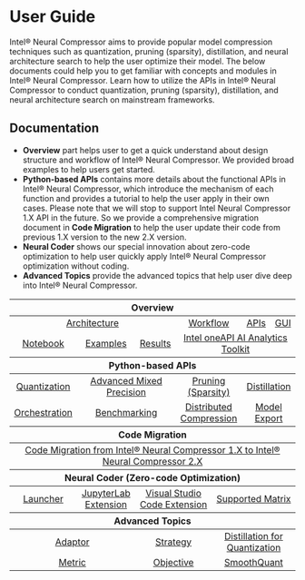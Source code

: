 User Guide
===========================

Intel® Neural Compressor aims to provide popular model compression techniques such as quantization, pruning (sparsity), distillation, and neural architecture search to help the user optimize their model. The below documents could help you to get familiar with concepts and modules in Intel® Neural Compressor. Learn how to utilize the APIs in Intel® Neural Compressor to conduct quantization, pruning (sparsity), distillation, and neural architecture search on mainstream frameworks.

## Documentation

* **Overview** part helps user to get a quick understand about design structure and workflow of Intel® Neural Compressor. We provided broad examples to help users get started.   
* **Python-based APIs** contains more details about the functional APIs in Intel® Neural Compressor, which introduce the mechanism of each function and provides a tutorial to help the user apply in their own cases. Please note that we will stop to support Intel Neural Compressor 1.X API in the future. So we provide a comprehensive migration document in **Code Migration** to help the user update their code from previous 1.X version to the new 2.X version.   
* **Neural Coder** shows our special innovation about zero-code optimization to help user quickly apply Intel® Neural Compressor optimization without coding.  
* **Advanced Topics** provide the advanced topics that help user dive deep into Intel® Neural Compressor.  

<table class="docutils">
  <thead>
  <tr>
    <th colspan="9">Overview</th>
  </tr>
  </thead>
  <tbody>
    <tr>
      <td colspan="4" align="center"><a href="design.md#architecture">Architecture</a></td>
      <td colspan="3" align="center"><a href="design.md#workflow">Workflow</a></td>
      <td colspan="1" align="center"><a href="https://intel.github.io/neural-compressor/latest/docs/source/api-doc/apis.html">APIs</a></td>
      <td colspan="1" align="center"><a href="bench.md">GUI</a></td>
    </tr>
    <tr>
      <td colspan="2" align="center"><a href="/examples/README.md#notebook-examples">Notebook</a></td>
      <td colspan="1" align="center"><a href="/examples/README.md">Examples</a></td>
      <td colspan="1" align="center"><a href="validated_model_list.md">Results</a></td>
      <td colspan="5" align="center"><a href="https://software.intel.com/content/www/us/en/develop/documentation/get-started-with-ai-linux/top.html">Intel oneAPI AI Analytics Toolkit</a></td>
    </tr>
  </tbody>
  <thead>
    <tr>
      <th colspan="9">Python-based APIs</th>
    </tr>
  </thead>
  <tbody>
    <tr>
        <td colspan="2" align="center"><a href="quantization.md">Quantization</a></td>
        <td colspan="3" align="center"><a href="mixed_precision.md">Advanced Mixed Precision</a></td>
        <td colspan="2" align="center"><a href="pruning.md">Pruning (Sparsity)</a></td>
        <td colspan="2" align="center"><a href="distillation.md">Distillation</a></td>
    </tr>
    <tr>
        <td colspan="2" align="center"><a href="orchestration.md">Orchestration</a></td>
        <td colspan="2" align="center"><a href="benchmark.md">Benchmarking</a></td>
        <td colspan="3" align="center"><a href="distributed.md">Distributed Compression</a></td>
        <td colspan="3" align="center"><a href="export.md">Model Export</a></td>
    </tr>
  </tbody>
  <thead>
    <tr>
      <th colspan="9">Code Migration</th>
    </tr>
  </thead>
  <tbody>
    <tr>
        <td colspan="9" align="center"><a href="migration.md">Code Migration from Intel® Neural Compressor 1.X to Intel® Neural Compressor 2.X</a></td>
    </tr>    
  </tbody>
  <thead>
    <tr>
      <th colspan="9">Neural Coder (Zero-code Optimization)</th>
    </tr>
  </thead>
  <tbody>
    <tr>
        <td colspan="1" align="center"><a href="/neural_coder/docs/PythonLauncher.md">Launcher</a></td>
        <td colspan="2" align="center"><a href="/neural_coder/extensions/neural_compressor_ext_lab/README.md">JupyterLab Extension</a></td>
        <td colspan="3" align="center"><a href="/neural_coder/extensions/neural_compressor_ext_vscode/README.md">Visual Studio Code Extension</a></td>
        <td colspan="3" align="center"><a href="/neural_coder/docs/SupportMatrix.md">Supported Matrix</a></td>
    </tr>    
  </tbody>
  <thead>
      <tr>
        <th colspan="9">Advanced Topics</th>
      </tr>
  </thead>
  <tbody>
      <tr>
          <td colspan="3" align="center"><a href="adaptor.md">Adaptor</a></td>
          <td colspan="3" align="center"><a href="tuning_strategies.md">Strategy</a></td>
          <td colspan="3" align="center"><a href="distillation_quantization.md">Distillation for Quantization</a></td>
      </tr>
      <tr>
        <td colspan="3" align="center"><a href="metric.md">Metric</a></td>
        <td colspan="3" align="center"><a href="objective.md">Objective</a></td>
        <td colspan="3" align="center"><a href="https://github.com/intel/neural-compressor/blob/master/examples/pytorch/nlp/huggingface_models/language-modeling/quantization/ptq_static/ipex/smooth_quant/README.md">SmoothQuant</a></td>
      </tr>
  </tbody>
</table>

